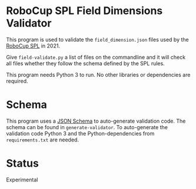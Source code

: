 # RoboCup SPL Field Dimensions Validator

This program is used to validate the `field_dimension.json` files used by the [RoboCup SPL](https://spl.robocup.org/) in 2021.

Give `field-validate.py` a list of files on the commandline and it will check all files whether they follow the schema defined by the SPL rules.

This program needs Python 3 to run. No other libraries or dependencies are required.

# Schema

This program uses a [JSON Schema](https://json-schema.org/understanding-json-schema/) to auto-generate validation code. The schema can be found in `generate-validator`. To auto-generate the validation code Python 3 and the Python-dependencies from `requirements.txt` are needed.

# Status

Experimental
